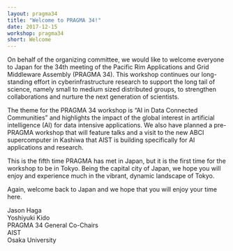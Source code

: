 ```yaml
---
layout: pragma34
title: "Welcome to PRAGMA 34!"
date: 2017-12-15
workshop: pragma34
short: Welcome
---
```


On behalf of the organizing committee, we would like to welcome everyone to Japan for the 34th meeting of the Pacific Rim Applications and Grid Middleware Assembly (PRAGMA 34). This workshop continues our long-standing effort in cyberinfrastructure research to support the long tail of science, namely small to medium sized distributed groups, to strengthen collaborations and nurture the next generation of scientists.

The theme for the PRAGMA 34 workshop is “AI in Data Connected Communities” and highlights the impact of the global interest in artificial intelligence (AI) for data intensive applications. We also have planned a pre-PRAGMA workshop that will feature talks and a visit to the new ABCI supercomputer in Kashiwa that AIST is building specifically for AI applications and research.

This is the fifth time PRAGMA has met in Japan, but it is the first time for the workshop to be in Tokyo. Being the capital city of Japan, we hope you will enjoy and experience much in the vibrant, dynamic landscape of Tokyo.

Again, welcome back to Japan and we hope that you will enjoy your time here.

Jason Haga <br>
Yoshiyuki Kido <br>
PRAGMA 34 General Co-Chairs <br>
AIST <br>
Osaka University <br>

